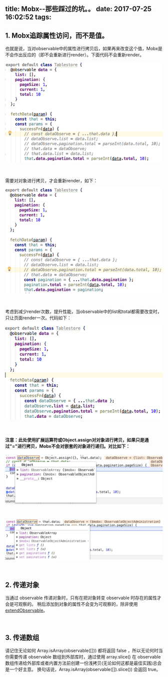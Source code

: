 title: Mobx--那些踩过的坑。。
date: 2017-07-25 16:02:52
tags:
---
## 1. Mobx追踪属性访问，而不是值。

也就是说，当对observable中的属性进行拷贝后，如果再来改变这个值，Mobx是不会作出反应的（即不会重新进行render）。下面代码不会重新render。

![mobx1](/img/mobx1.jpg)

​          

需要对对象进行拷贝，才会重新render，如下：

![mobx2](/img/mobx2.jpg)

​          

考虑到减少render次数，提升性能，当observable中的list和total都需要改变时，只让页面render一次。代码如下：

![mobx3](/img/mobx3.jpg)

​          

#### 注意：此处使用扩展运算符或Object.assign对对象进行拷贝，如果只是通过"="进行拷贝，Mobx不会对嵌套的对象进行递归。对比如下：

![mobx4](/img/mobx4.jpg)

​          

![mobx5](/img/mobx5.jpg)

​          

## 2. 传递对象

当通过 observable 传递对象时，只有在把对象转变 observable 时存在的属性才会是可观察的。 稍后添加到对象的属性不会变为可观察的，除非使用 [extendObservable](http://cn.mobx.js.org/refguide/extend-observable.html)。

​          

## 3. 传递数组

请记住无论如何 Array.isArray(observable([])) 都将返回 false ，所以无论何时当你需要传递 observable 数组到外部库时，通过使用 array.slice() 在 observable 数组传递给外部库或者内置方法前创建一份浅拷贝(无论如何这都是最佳实践)总会是一个好主意。 换句话说，Array.isArray(observable([]).slice()) 会返回 true。